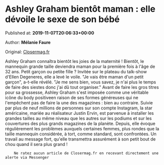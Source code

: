 
# Ashley Graham bientôt maman : elle dévoile le sexe de son bébé

Published at: **2019-11-07T20:06:33+00:00**

Author: **Mélanie Faure**

Original: [Closermag.fr](https://www.closermag.fr/people/ashley-graham-bientot-maman-elle-devoile-sexe-de-son-bebe-1046256)

Ashley Graham connaîtra bientôt les joies de la maternité ! Bientôt, le mannequin grande taille deviendra maman pour la première fois à l'âge de 32 ans. Petit garçon ou petite fille ? Invitée sur le plateau du talk-show d'Ellen Degeneres, elle a levé le voile. "Je vais être maman d'un petit garçon", a-t-elle révélé. "Je me sens bien, vous savez, je n'ai plus le temps de faire des siestes donc j'ai dû tout organiser."
Avant de faire les gros titres pour sa grossesse, Ashley Graham s'est imposée comme une véritable icône du body positiveen raison de ses formes généreuses qui ne l'empêchent pas de faire la une des magazines : bien au contraire. Suivie par plus de neuf millions de personnes sur son compte Instagram, la star américaine, mariée au réalisateur Justin Ervin, est parvenue à installer les grandes tailles au même niveau que les autres sur les podiums et sur les couvertures des plus grands magazines de la planète.
Depuis, elle évoque régulièrement les problèmes auxquels certaines femmes, plus rondes que la taille mannequin considérée, à tort, comme standard, sont confrontées. Un travail au message fort, qu'elle transmettra assurément à son petit bout de chou quand il sera plus grand !

        Ne ratez aucun article de Closermag.fr en recevant directement une alerte via Messenger
      
